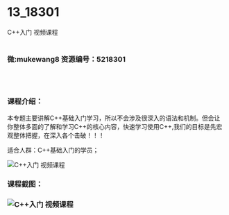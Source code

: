 # 13_18301
C++入门 视频课程
<br/></br>
<h3>微:mukewang8 资源编号：5218301</h3>
<br/></br>
<h3>课程介绍：</h3>
<p>本专题主要讲解C++基础入门学习，所以不会涉及很深入的语法和机制。但会让你整体多面的了解和学习C++的核心内容，快速学习使用C++,我们的目标是先宏观整体把握，在深入各个击破！！！</p>
<p>适合人群：C++基础入门的学员；</p>
<p><img src="https://www.ko996.com/wp-content/uploads/img/2021/02/1-20-300x209.png" alt="C++入门 视频课程"></p>
<div class="info-desc">
<h3>课程截图：</h3>
<h3><img src="https://www.ko996.com/wp-content/uploads/img/2021/02/2-21.png" alt="C++入门 视频课程"></h3>


			
</div>

